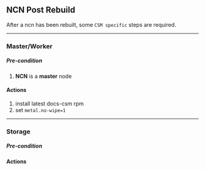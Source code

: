 ## NCN Post Rebuild

After a ncn has been rebuilt, some `CSM specific` steps are required.

---

### Master/Worker

##### Pre-condition

1. **NCN** is a **master** node

#### Actions

1. install latest docs-csm rpm
1. set `metal.no-wipe=1`

---

### Storage

##### Pre-condition

#### Actions
